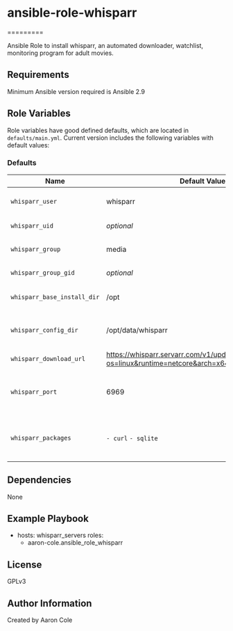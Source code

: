 # ansible-role-whisparr

=========

Ansible Role to install whisparr, an automated downloader, watchlist, monitoring program for adult movies.

Requirements
------------

Minimum Ansible version required is Ansible 2.9

Role Variables
--------------
Role variables have good defined defaults, which are located in `defaults/main.yml`.
Current version includes the following variables with default values:

### Defaults
| Name               | Default Value | Description                  |
|--------------------|---------------|------------------------------|
| `whisparr_user`       | whisparr | The primary user to run whisparr  |
| `whisparr_uid`        | *optional* | Commented out by default |
| `whisparr_group`      | media | The primary group for `whisparr_user` |
| `whisparr_group_gid`  | *optional* | Commented out by default |
| `whisparr_base_install_dir` | /opt | Base Install directory for whisparr |
| `whisparr_config_dir` |  /opt/data/whisparr | Data directory to store configuration |
| `whisparr_download_url` | https://whisparr.servarr.com/v1/update/nightly/updatefile?os=linux&runtime=netcore&arch=x64 | Link to the latest release |
| `whisparr_port` | 6969 | Port in which whisparr operates on, to add to Firewalld |
| `whisparr_packages` |   ```- curl```  ```- sqlite``` | List of Packages Required to install and run whisparr |

Dependencies
------------

None

Example Playbook
----------------

   - hosts: whisparr_servers
      roles:
        - aaron-cole.ansible_role_whisparr


License
-------

GPLv3

Author Information
------------------

Created by Aaron Cole


